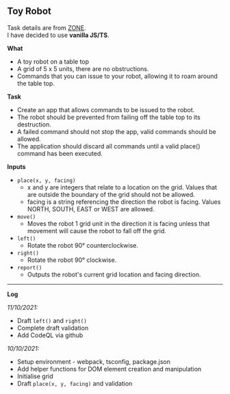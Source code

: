 ## Toy Robot
Task details are from [ZONE](https://zone.github.io/frontend/toy-robot).\
I have decided to use **vanilla JS/TS**.

**What**
* A toy robot on a table top
* A grid of 5 x 5 units, there are no obstructions.
* Commands that you can issue to your robot, allowing it to roam around the table top.

**Task**
* Create an app that allows commands to be issued to the robot.
* The robot should be prevented from failing off the table top to its destruction.
* A failed command should not stop the app, valid commands should be allowed.
* The application should discard all commands until a valid place() command has been executed.

**Inputs**
* `place(x, y, facing)`
    * x and y are integers that relate to a location on the grid. Values that are outside the boundary of the grid should not be allowed.
    * facing is a string referencing the direction the robot is facing. Values NORTH, SOUTH, EAST or WEST are allowed.
* `move()`
    * Moves the robot 1 grid unit in the direction it is facing unless that movement will cause the robot to fall off the grid.
* `left()`
    * Rotate the robot 90° counterclockwise.
* `right()`
    * Rotate the robot 90° clockwise.
* `report()`
    * Outputs the robot's current grid location and facing direction.

---
**Log**

*11/10/2021:*
* Draft `left()` and `right()`
* Complete draft validation
* Add CodeQL via github

*10/10/2021:*
* Setup environment - webpack, tsconfig, package.json
* Add helper functions for DOM element creation and manipulation
* Initialise grid
* Draft `place(x, y, facing)` and validation
